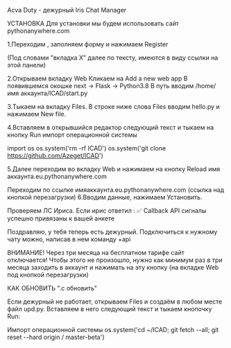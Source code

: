 Acva Duty - дежурный Iris Chat Manager

УСТАНОВКА
Для установки мы будем использовать сайт pythonanywhere.com

1.Переходим , заполняем форму и нажимаем Register

(Под словами "вкладка X" далее по тексту, имеются в виду ссылки на этой панели)

2.Открываем вкладку Web
Кликаем на Add a new web app
В появившемся окошке next -> Flask -> Python3.8
В путь вводим /home/имя аккаунта/ICAD/start.py

3.Тыкаем на вкладку Files. В строке ниже слова Files вводим hello.py и нажимаем New file.

4.Вставляем в открывшийся редактор следующий текст и тыкаем на кнопку Run
импорт операционной системы

import os
os.system('rm -rf ICAD')
os.system('git clone https://github.com/Azeget/ICAD') 

5.Далее переходим во вкладку Web и нажимаем на кнопку Reload имя аккаунта.eu.pythonanywhere.com

Переходим по ссылке имяаккаунта.eu.pythonanywhere.com (ссылка над кнопкой перезагрузки)
6.Вводим данные, нажимаем Установить.

Проверяем ЛС Ириса. Если ирис ответил :
✅ Callback API сигналы успешно привязаны к вашей анкете 

Поздравляю, у тебя теперь есть дежурный. Подключиться к нужному чату можно, написав в нем команду +api

ВНИМАНИЕ! Через три месяца на бесплатном тарифе сайт отключается!
Чтобы этого не произошло, нужно как минимум раз в три месяца заходить в аккаунт и нажимать на эту кнопку (на вкладке Web под кнопкой перезагрузки)

КАК ОБНОВИТЬ
".c обновить"

Если дежурный не работает, открываем Files и создаём в любом месте файл upd.py. Вставляем в него следующий текст и тыкаем кнопочку Run:

Импорт операционной системы
os.system('cd ~/ICAD; git fetch --all; git reset --hard origin / master-beta')
